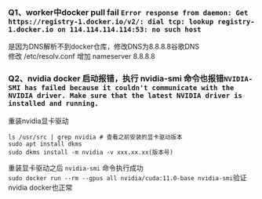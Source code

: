 ### Q1、worker中docker pull fail `Error response from daemon: Get https://registry-1.docker.io/v2/: dial tcp: lookup registry-1.docker.io on 114.114.114.114:53: no such host`
是因为DNS解析不到docker仓库，修改DNS为8.8.8.8谷歌DNS  
修改 /etc/resolv.conf 增加 nameserver 8.8.8.8  

### Q2、nvidia docker 启动报错，执行 nvidia-smi 命令也报错`NVIDIA-SMI has failed because it couldn't communicate with the NVIDIA driver. Make sure that the latest NVIDIA driver is installed and running.`

重装nvidia显卡驱动
```bazaar
ls /usr/src | grep nvidia # 查看之前安装的显卡驱动版本
sudo apt install dkms
sudo dkms install -m nvidia -v xxx.xx.xx(版本号) 
```
重装显卡驱动之后 `nvidia-smi` 命令执行成功  
`sudo docker run --rm --gpus all nvidia/cuda:11.0-base nvidia-smi`验证nvidia docker也正常  
